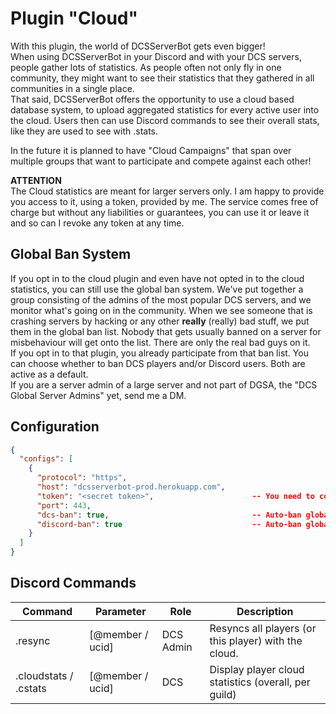 # Plugin "Cloud"
With this plugin, the world of DCSServerBot gets even bigger!</br>
When using DCSServerBot in your Discord and with your DCS servers, people gather lots of statistics. As people often 
not only fly in one community, they might want to see their statistics that they gathered in all communities in a 
single place.</br>
That said, DCSServerBot offers the opportunity to use a cloud based database system, to upload aggregated statistics
for every active user into the cloud. Users then can use Discord commands to see their overall stats, like they are
used to see with .stats.

In the future it is planned to have "Cloud Campaigns" that span over multiple groups that want to participate and
compete against each other!

**__ATTENTION__**</br>
The Cloud statistics are meant for larger servers only. I am happy to provide you access to it, using a token, provided 
by me. The service comes free of charge but without any liabilities or guarantees, you can use it or leave it and so 
can I revoke any token at any time.

## Global Ban System
If you opt in to the cloud plugin and even have not opted in to the cloud statistics, you can still use the global ban
system. We've put together a group consisting of the admins of the most popular DCS servers, and we monitor what's going
on in the community. When we see someone that is crashing servers by hacking or any other **really** (really) bad stuff,
we put them in the global ban list. Nobody that gets usually banned on a server for misbehaviour will get onto the list.
There are only the real bad guys on it.</br>
If you opt in to that plugin, you already participate from that ban list. You can choose whether to ban DCS players 
and/or Discord users. Both are active as a default.</br>
If you are a server admin of a large server and not part of DGSA, the "DCS Global Server Admins" yet, send me a DM.

## Configuration
```json
{
  "configs": [
    {
      "protocol": "https",
      "host": "dcsserverbot-prod.herokuapp.com",
      "token": "<secret token>",                      -- You need to contact me for a token, if you want to use this service.
      "port": 443,    
      "dcs-ban": true,                                -- Auto-ban globally banned DCS players (default).
      "discord-ban": true                             -- Auto-ban globally banned Discord members (default).
    }
  ]
}
```

## Discord Commands
| Command               | Parameter        | Role      | Description                                          |
|-----------------------|------------------|-----------|------------------------------------------------------|
| .resync               | [@member / ucid] | DCS Admin | Resyncs all players (or this player) with the cloud. |
| .cloudstats / .cstats | [@member / ucid] | DCS       | Display player cloud statistics (overall, per guild) |
